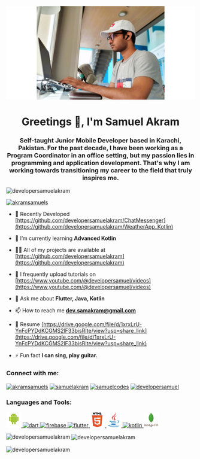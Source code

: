 <div style="text-align:center;">
  <img src="images/profile.jpg" width="900px" height="250px"/>
</div>

<h1 align="center">Greetings 👋, I'm Samuel Akram</h1>
<h3 align="center">Self-taught Junior Mobile Developer based in Karachi, Pakistan. For the past decade, I have been working as a Program Coordinator in an office setting, but my passion lies in programming and application development. That's why I am working towards transitioning my career to the field that truly inspires me.</h3>

<p align="left"> <img src="https://komarev.com/ghpvc/?username=developersamuelakram&label=Profile%20views&color=0e75b6&style=flat" alt="developersamuelakram" /> </p>

<p align="left"> <a href="https://twitter.com/akramsamuels" target="blank"><img src="https://img.shields.io/twitter/follow/akramsamuels?logo=twitter&style=for-the-badge" alt="akramsamuels" /></a> </p>

- 🔭 Recently Developed [https://github.com/developersamuelakram/ChatMessenger](https://github.com/developersamuelakram/WeatherApp_Kotlin)

- 🌱 I’m currently learning **Advanced Kotlin**

- 👨‍💻 All of my projects are available at [https://github.com/developersamuelakram](https://github.com/developersamuelakram)

- 📝 I frequently upload tutorials on [https://www.youtube.com/@developersamuel/videos](https://www.youtube.com/@developersamuel/videos)

- 💬 Ask me about **Flutter, Java, Kotlin**

- 📫 How to reach me **dev.samakram@gmail.com**

- 📄 Resume [https://drive.google.com/file/d/1xrxLrU-YnFcPYDdKCGMS2lF33bisRIte/view?usp=share_link](https://drive.google.com/file/d/1xrxLrU-YnFcPYDdKCGMS2lF33bisRIte/view?usp=share_link)

- ⚡ Fun fact **I can sing, play guitar.**

<h3 align="left">Connect with me:</h3>
<p align="left">
<a href="https://twitter.com/akramsamuels" target="blank"><img align="center" src="https://raw.githubusercontent.com/rahuldkjain/github-profile-readme-generator/master/src/images/icons/Social/twitter.svg" alt="akramsamuels" height="30" width="40" /></a>
<a href="https://linkedin.com/in/samuelakram" target="blank"><img align="center" src="https://raw.githubusercontent.com/rahuldkjain/github-profile-readme-generator/master/src/images/icons/Social/linked-in-alt.svg" alt="samuelakram" height="30" width="40" /></a>
<a href="https://instagram.com/samuelcodes" target="blank"><img align="center" src="https://raw.githubusercontent.com/rahuldkjain/github-profile-readme-generator/master/src/images/icons/Social/instagram.svg" alt="samuelcodes" height="30" width="40" /></a>
<a href="https://www.youtube.com/c/developersamuel" target="blank"><img align="center" src="https://raw.githubusercontent.com/rahuldkjain/github-profile-readme-generator/master/src/images/icons/Social/youtube.svg" alt="developersamuel" height="30" width="40" /></a>
</p>

<h3 align="left">Languages and Tools:</h3>
<p align="left"> <a href="https://developer.android.com" target="_blank" rel="noreferrer"> <img src="https://raw.githubusercontent.com/devicons/devicon/master/icons/android/android-original-wordmark.svg" alt="android" width="40" height="40"/> </a> <a href="https://dart.dev" target="_blank" rel="noreferrer"> <img src="https://www.vectorlogo.zone/logos/dartlang/dartlang-icon.svg" alt="dart" width="40" height="40"/> </a> <a href="https://firebase.google.com/" target="_blank" rel="noreferrer"> <img src="https://www.vectorlogo.zone/logos/firebase/firebase-icon.svg" alt="firebase" width="40" height="40"/> </a> <a href="https://flutter.dev" target="_blank" rel="noreferrer"> <img src="https://www.vectorlogo.zone/logos/flutterio/flutterio-icon.svg" alt="flutter" width="40" height="40"/> </a> <a href="https://www.w3.org/html/" target="_blank" rel="noreferrer"> <img src="https://raw.githubusercontent.com/devicons/devicon/master/icons/html5/html5-original-wordmark.svg" alt="html5" width="40" height="40"/> </a> <a href="https://www.java.com" target="_blank" rel="noreferrer"> <img src="https://raw.githubusercontent.com/devicons/devicon/master/icons/java/java-original.svg" alt="java" width="40" height="40"/> </a> <a href="https://kotlinlang.org" target="_blank" rel="noreferrer"> <img src="https://www.vectorlogo.zone/logos/kotlinlang/kotlinlang-icon.svg" alt="kotlin" width="40" height="40"/> </a> <a href="https://www.mongodb.com/" target="_blank" rel="noreferrer"> <img src="https://raw.githubusercontent.com/devicons/devicon/master/icons/mongodb/mongodb-original-wordmark.svg" alt="mongodb" width="40" height="40"/> </a> </p>
<p><img align="left" src="https://github-readme-stats.vercel.app/api/top-langs?username=developersamuelakram&show_icons=true&locale=en&layout=compact" alt="developersamuelakram" /></p>

<p>&nbsp;<img  align="center" src="https://github-readme-stats.vercel.app/api?username=developersamuelakram&show_icons=true&locale=en" alt="developersamuelakram" /></p>

<p><img  align="center" src="https://github-readme-streak-stats.herokuapp.com/?user=developersamuelakram&" alt="developersamuelakram" /></p>
